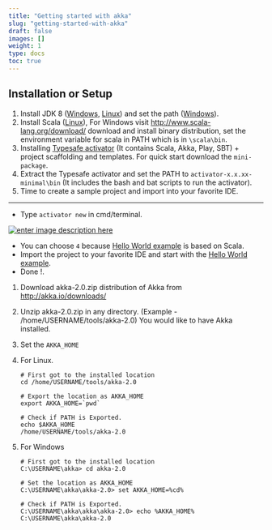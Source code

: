 ```yaml
---
title: "Getting started with akka"
slug: "getting-started-with-akka"
draft: false
images: []
weight: 1
type: docs
toc: true
---
```


## Installation or Setup
 1. Install JDK 8 ([Windows][1], [Linux][1]) and set the path ([Windows][1]).
 2. Install Scala ([Linux][2]), For Windows visit http://www.scala-lang.org/download/ download and install binary distribution, set the environment variable for scala in PATH which is in `\scala\bin`.
 3. Installing [Typesafe activator][3] (It contains Scala, Akka, Play, SBT) + project scaffolding and templates. For quick start download the `mini-package`.
 4. Extract the Typesafe activator and set the PATH to `activator-x.x.xx-minimal\bin` (It includes the bash and bat scripts to run the activator).
 5. Time to create a sample project and import into your favorite IDE.


----------

 - Type `activator new` in cmd/terminal.

[![enter image description here][4]][4]
 - You can choose `4` because [Hello World example][5] is based on Scala.
 - Import the project to your favorite IDE and start with the [Hello World example][5].
 - Done !.


  [1]: https://www.wikiod.com/java/installing-java-standard-edition
  [2]: https://www.wikiod.com/scala/setting-up-scala
  [3]: https://www.lightbend.com/activator/download
  [4]: http://i.stack.imgur.com/toOhR.png
  [5]: https://www.wikiod.com/akka/hello-world

 1. Download akka-2.0.zip distribution of Akka from http://akka.io/downloads/
 2. Unzip akka-2.0.zip in any directory. (Example - /home/USERNAME/tools/akka-2.0) You would like to have Akka installed.
 3. Set the `AKKA_HOME`
 4. For Linux.

        # First got to the installed location
        cd /home/USERNAME/tools/akka-2.0
        
        # Export the location as AKKA_HOME
        export AKKA_HOME=`pwd`
        
        # Check if PATH is Exported.    
        echo $AKKA_HOME
        /home/USERNAME/tools/akka-2.0

 5. For Windows

        # First got to the installed location        
        C:\USERNAME\akka> cd akka-2.0
        
        # Set the location as AKKA_HOME
        C:\USERNAME\akka\akka-2.0> set AKKA_HOME=%cd%
        
        # Check if PATH is Exported. 
        C:\USERNAME\akka\akka\akka-2.0> echo %AKKA_HOME%
        C:\USERNAME\akka\akka-2.0



